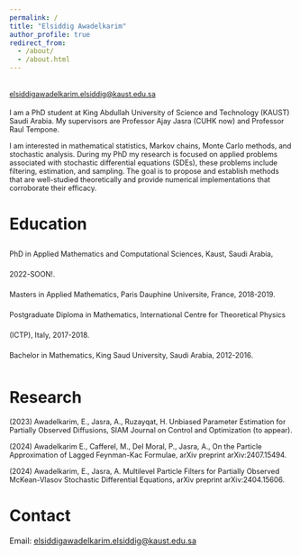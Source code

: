 ```yaml
---
permalink: /
title: "Elsiddig Awadelkarim"
author_profile: true
redirect_from: 
  - /about/
  - /about.html
---
```

<span style="font-size:0.9em;line-height: 50px;">elsiddigawadelkarim.elsiddig@kaust.edu.sa</span>  
<span style="font-size:0.9em;">
I am a PhD student at King Abdullah University of Science and Technology (KAUST) Saudi Arabia. My supervisors are Professor Ajay Jasra (CUHK now) and Professor Raul Tempone.  </span>  

<span style="font-size:0.9em;">I am interested in mathematical statistics, Markov chains, Monte Carlo methods, and stochastic analysis. During my PhD my research is focused on applied problems associated with stochastic differential equations (SDEs), these problems include filtering, estimation, and sampling. The goal is to propose and establish methods that are well-studied theoretically and provide numerical implementations that corroborate their efficacy.
</span>

Education
======
<span style="font-size:0.9em;line-height: 36px;">PhD in Applied Mathematics and Computational Sciences, Kaust, Saudi Arabia, 2022-SOON!.</span>  
<span style="font-size:0.9em;line-height: 36px;;">Masters in Applied Mathematics, Paris Dauphine Universite, France, 2018-2019.</span>  
<span style="font-size:0.9em;line-height: 36px;">Postgraduate Diploma in Mathematics, International Centre for Theoretical Physics (ICTP), Italy, 2017-2018.</span>  
<span style="font-size:0.9em;line-height: 36px;">Bachelor in Mathematics, King Saud University, Saudi Arabia, 2012-2016.</span>  

Research
======
<span style="font-size:0.9em;">(2023) Awadelkarim, E., Jasra, A., Ruzayqat, H. Unbiased Parameter Estimation for Partially Observed Diffusions, SIAM Journal on Control and Optimization (to appear).</span>  

<span style="font-size:0.9em;">(2024) Awadelkarim E., Cafferel, M., Del Moral, P., Jasra, A., On the Particle Approximation of Lagged Feynman-Kac Formulae, arXiv preprint arXiv:2407.15494.</span>  

<span style="font-size:0.9em;">(2024) Awadelkarim, E., Jasra, A.  Multilevel Particle Filters for Partially Observed McKean-Vlasov Stochastic Differential Equations, arXiv preprint arXiv:2404.15606.</span>  

Contact
=====
Email: elsiddigawadelkarim.elsiddig@kaust.edu.sa

